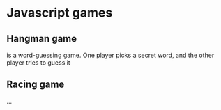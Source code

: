 # Javascript games

## Hangman game
is a word-guessing game. One player picks a secret word, and the other player tries to guess it

## Racing game
...
